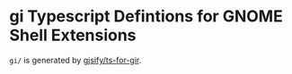 # gi Typescript Defintions for GNOME Shell Extensions

`gi/` is generated by [gjsify/ts-for-gir](https://github.com/gjsify/ts-for-gir).
